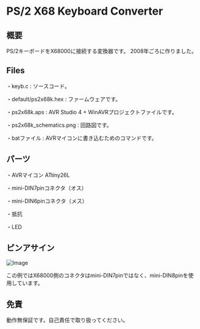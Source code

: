 # PS/2 X68 Keyboard Converter
## 概要
PS/2キーボードをX68000に接続する変換器です。
2008年ごろに作りました。

## Files
・keyb.c : ソースコード。

・default/ps2x68k.hex : ファームウェアです。

・ps2x68k.aps : AVR Studio 4 + WinAVRプロジェクトファイルです。

・ps2x68k_schematics.png : 回路図です。

・batファイル : AVRマイコンに書き込むためのコマンドです。

## パーツ
・AVRマイコン ATtiny26L

・mini-DIN7pinコネクタ（オス）

・mini-DIN6pinコネクタ（メス）

・抵抗

・LED

## ピンアサイン
![Image](https://github.com/user-attachments/assets/18d37756-170f-4d2e-a72b-399d8f2d6552)

この例ではX68000側のコネクタはmini-DIN7pinではなく、mini-DIN8pinを使用しています。

## 免責
動作無保証です。自己責任で取り扱ってください。

